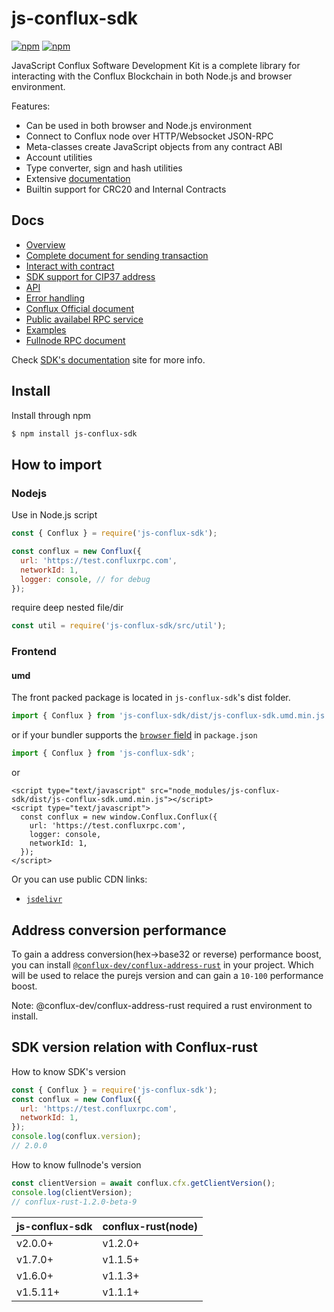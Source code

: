 # js-conflux-sdk

[![npm](https://img.shields.io/npm/v/js-conflux-sdk.svg)](https://www.npmjs.com/package/js-conflux-sdk)
[![npm](https://img.shields.io/npm/dm/js-conflux-sdk.svg)](https://www.npmjs.com/package/js-conflux-sdk)

JavaScript Conflux Software Development Kit is a complete library for interacting with the Conflux Blockchain in both Node.js and browser environment.

Features:

* Can be used in both browser and Node.js environment
* Connect to Conflux node over HTTP/Websocket JSON-RPC
* Meta-classes create JavaScript objects from any contract ABI
* Account utilities
* Type converter, sign and hash utilities
* Extensive [documentation](https://confluxnetwork.gitbook.io/js-conflux-sdk/)
* Builtin support for CRC20 and Internal Contracts

## Docs

* [Overview](docs/overview.md)
* [Complete document for sending transaction](docs/how_to_send_tx.md)
* [Interact with contract](docs/interact_with_contract.md)
* [SDK support for CIP37 address](docs/conflux_checksum_address.md)
* [API](docs/api/README.md)
* [Error handling](docs/error_handling.md)
* [Conflux Official document](https://developer.conflux-chain.org/docs/introduction/en/conflux_overview)
* [Public availabel RPC service](https://github.com/conflux-fans/conflux-rpc-endpoints)
* [Examples](https://github.com/conflux-fans/js-sdk-example)
* [Fullnode RPC document](https://developer.confluxnetwork.org/conflux-doc/docs/json_rpc)

Check [SDK's documentation](https://confluxnetwork.gitbook.io/js-conflux-sdk/) site for more info.

## Install

Install through npm

```sh
$ npm install js-conflux-sdk
```

## How to import

### Nodejs

Use in Node.js script

```javascript
const { Conflux } = require('js-conflux-sdk');

const conflux = new Conflux({
  url: 'https://test.confluxrpc.com',
  networkId: 1,
  logger: console, // for debug
});
```

require deep nested file/dir

```javascript
const util = require('js-conflux-sdk/src/util');
```

### Frontend

#### umd

The front packed package is located in `js-conflux-sdk`'s dist folder.

```javascript
import { Conflux } from 'js-conflux-sdk/dist/js-conflux-sdk.umd.min.js';
```

or if your bundler supports the [`browser` field](https://docs.npmjs.com/files/package.json#browser) in `package.json`

```javascript
import { Conflux } from 'js-conflux-sdk';
```

or

```markup
<script type="text/javascript" src="node_modules/js-conflux-sdk/dist/js-conflux-sdk.umd.min.js"></script>
<script type="text/javascript">
  const conflux = new window.Conflux.Conflux({
    url: 'https://test.confluxrpc.com',
    logger: console,
    networkId: 1,
  });
</script>
```

Or you can use public CDN links:

* [`jsdelivr`](https://cdn.jsdelivr.net/npm/js-conflux-sdk/dist/js-conflux-sdk.umd.min.js)

## Address conversion performance

To gain a address conversion(hex->base32 or reverse) performance boost, you can install [`@conflux-dev/conflux-address-rust`](https://github.com/conflux-fans/conflux-address-rust-binding) in your project. Which will be used to relace the purejs version and can gain a `10-100` performance boost.

Note: @conflux-dev/conflux-address-rust required a rust environment to install.

## SDK version relation with Conflux-rust

How to know SDK's version

```js
const { Conflux } = require('js-conflux-sdk');
const conflux = new Conflux({
  url: 'https://test.confluxrpc.com',
  networkId: 1,
});
console.log(conflux.version);
// 2.0.0
```

How to know fullnode's version

```js
const clientVersion = await conflux.cfx.getClientVersion();
console.log(clientVersion);
// conflux-rust-1.2.0-beta-9
```

js-conflux-sdk | conflux-rust(node)
-------------- | -------------
v2.0.0+        | v1.2.0+
v1.7.0+        | v1.1.5+
v1.6.0+        | v1.1.3+
v1.5.11+       | v1.1.1+
